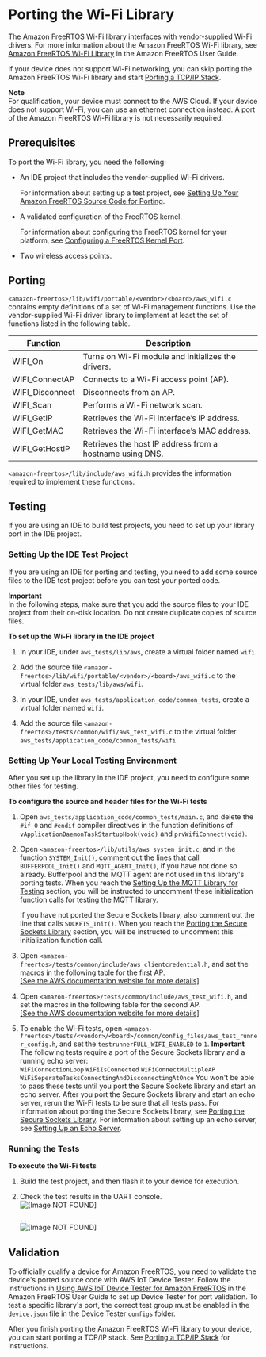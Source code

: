# Porting the Wi\-Fi Library<a name="afr-porting-wifi"></a>

The Amazon FreeRTOS Wi\-Fi library interfaces with vendor\-supplied Wi\-Fi drivers\. For more information about the Amazon FreeRTOS Wi\-Fi library, see [Amazon FreeRTOS Wi\-Fi Library](https://docs.aws.amazon.com/freertos/latest/userguide/freertos-wifi.html) in the Amazon FreeRTOS User Guide\.

If your device does not support Wi\-Fi networking, you can skip porting the Amazon FreeRTOS Wi\-Fi library and start [Porting a TCP/IP Stack](afr-porting-tcp.md)\.

**Note**  
For qualification, your device must connect to the AWS Cloud\. If your device does not support Wi\-Fi, you can use an ethernet connection instead\. A port of the Amazon FreeRTOS Wi\-Fi library is not necessarily required\.

## Prerequisites<a name="porting-prereqs-wifi"></a>

To port the Wi\-Fi library, you need the following:
+ An IDE project that includes the vendor\-supplied Wi\-Fi drivers\.

  For information about setting up a test project, see [Setting Up Your Amazon FreeRTOS Source Code for Porting](porting-set-up-project.md)\.
+ A validated configuration of the FreeRTOS kernel\.

  For information about configuring the FreeRTOS kernel for your platform, see [Configuring a FreeRTOS Kernel Port](afr-porting-kernel.md)\.
+ Two wireless access points\.

## Porting<a name="porting-steps-wifi"></a>

`<amazon-freertos>/lib/wifi/portable/<vendor>/<board>/aws_wifi.c` contains empty definitions of a set of Wi\-Fi management functions\. Use the vendor\-supplied Wi\-Fi driver library to implement at least the set of functions listed in the following table\.


| Function | Description | 
| --- | --- | 
| WIFI\_On | Turns on Wi\-Fi module and initializes the drivers\. | 
| WIFI\_ConnectAP | Connects to a Wi\-Fi access point \(AP\)\. | 
| WIFI\_Disconnect | Disconnects from an AP\. | 
| WIFI\_Scan | Performs a Wi\-Fi network scan\. | 
| WIFI\_GetIP | Retrieves the Wi\-Fi interface’s IP address\. | 
| WIFI\_GetMAC | Retrieves the Wi\-Fi interface’s MAC address\. | 
| WIFI\_GetHostIP | Retrieves the host IP address from a hostname using DNS\. | 

`<amazon-freertos>/lib/include/aws_wifi.h` provides the information required to implement these functions\.

## Testing<a name="porting-testing-wifi"></a>

If you are using an IDE to build test projects, you need to set up your library port in the IDE project\.

### Setting Up the IDE Test Project<a name="testing-ide-wifi"></a>

If you are using an IDE for porting and testing, you need to add some source files to the IDE test project before you can test your ported code\.

**Important**  
In the following steps, make sure that you add the source files to your IDE project from their on\-disk location\. Do not create duplicate copies of source files\.

**To set up the Wi\-Fi library in the IDE project**

1. In your IDE, under `aws_tests/lib/aws`, create a virtual folder named `wifi`\.

1. Add the source file `<amazon-freertos>/lib/wifi/portable/<vendor>/<board>/aws_wifi.c` to the virtual folder `aws_tests/lib/aws/wifi`\.

1. In your IDE, under `aws_tests/application_code/common_tests`, create a virtual folder named `wifi`\.

1. Add the source file `<amazon-freertos>/tests/common/wifi/aws_test_wifi.c` to the virtual folder `aws_tests/application_code/common_tests/wifi`\.

### Setting Up Your Local Testing Environment<a name="testing-local-wifi"></a>

After you set up the library in the IDE project, you need to configure some other files for testing\.

**To configure the source and header files for the Wi\-Fi tests**

1. Open `aws_tests/application_code/common_tests/main.c`, and delete the `#if 0` and `#endif` compiler directives in the function definitions of `vApplicationDaemonTaskStartupHook(void)` and `prvWifiConnect(void)`\.

1. Open `<amazon-freertos>/lib/utils/aws_system_init.c`, and in the function `SYSTEM_Init()`, comment out the lines that call `BUFFERPOOL_Init()` and `MQTT_AGENT_Init()`, if you have not done so already\. Bufferpool and the MQTT agent are not used in this library's porting tests\. When you reach the [Setting Up the MQTT Library for Testing](afr-porting-mqtt.md) section, you will be instructed to uncomment these initialization function calls for testing the MQTT library\.

   If you have not ported the Secure Sockets library, also comment out the line that calls `SOCKETS_Init()`\. When you reach the [Porting the Secure Sockets Library](afr-porting-ss.md) section, you will be instructed to uncomment this initialization function call\.

1. Open `<amazon-freertos>/tests/common/include/aws_clientcredential.h`, and set the macros in the following table for the first AP\.    
[\[See the AWS documentation website for more details\]](http://docs.aws.amazon.com/freertos/latest/portingguide/afr-porting-wifi.html)

1. Open `<amazon-freertos>/tests/common/include/aws_test_wifi.h`, and set the macros in the following table for the second AP\.    
[\[See the AWS documentation website for more details\]](http://docs.aws.amazon.com/freertos/latest/portingguide/afr-porting-wifi.html)

1. To enable the Wi\-Fi tests, open `<amazon-freertos>/tests/<vendor>/<board>/common/config_files/aws_test_runner_config.h`, and set the `testrunnerFULL_WIFI_ENABLED` to `1`\. 
**Important**  
The following tests require a port of the Secure Sockets library and a running echo server:  
`WiFiConnectionLoop`
`WiFiIsConnected`
`WiFiConnectMultipleAP`
`WiFiSeperateTasksConnectingAndDisconnectingAtOnce`
You won't be able to pass these tests until you port the Secure Sockets library and start an echo server\. After you port the Secure Sockets library and start an echo server, rerun the Wi\-Fi tests to be sure that all tests pass\. For information about porting the Secure Sockets library, see [Porting the Secure Sockets Library](afr-porting-ss.md)\. For information about setting up an echo server, see [Setting Up an Echo Server](afr-echo-server.md)\.

### Running the Tests<a name="testing-run-wifi"></a>

**To execute the Wi\-Fi tests**

1. Build the test project, and then flash it to your device for execution\.

1. Check the test results in the UART console\.   
![\[Image NOT FOUND\]](http://docs.aws.amazon.com/freertos/latest/portingguide/images/porting-wifi-tests1.png)

   `...`  
![\[Image NOT FOUND\]](http://docs.aws.amazon.com/freertos/latest/portingguide/images/porting-wifi-tests2.png)

## Validation<a name="w3aac11c19c15"></a>

To officially qualify a device for Amazon FreeRTOS, you need to validate the device's ported source code with AWS IoT Device Tester\. Follow the instructions in [Using AWS IoT Device Tester for Amazon FreeRTOS](https://docs.aws.amazon.com/freertos/latest/userguide/device-tester-for-freertos-ug.html) in the Amazon FreeRTOS User Guide to set up Device Tester for port validation\. To test a specific library's port, the correct test group must be enabled in the `device.json` file in the Device Tester `configs` folder\.

After you finish porting the Amazon FreeRTOS Wi\-Fi library to your device, you can start porting a TCP/IP stack\. See [Porting a TCP/IP Stack](afr-porting-tcp.md) for instructions\.